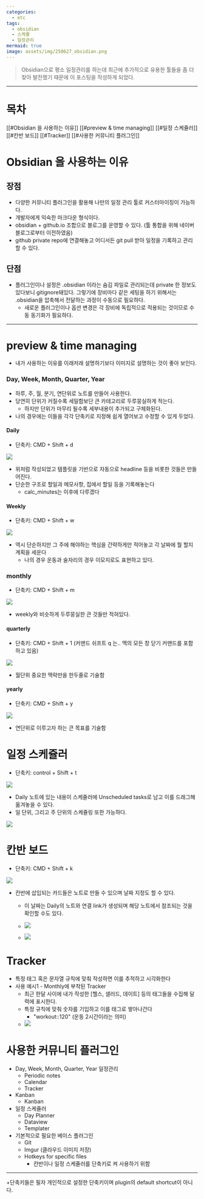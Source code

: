 ```yaml
---
categories:
  - etc
tags:
  - obsidian
  - 스케쥴
  - 일정관리
mermaid: true
image: assets/img/250627_obsidian.png
---
```

> Obsidian으로 평소 일정관리를 하는데 최근에 추가적으로 유용한 툴들을 좀 더 찾아 발전했기 때문에 이 포스팅을 작성하게 되었다. 
---

# 목차
[[#Obsidian 을 사용하는 이유]]
[[#preview & time managing]]
[[#일정 스케쥴러]]
[[#칸반 보드]]
[[#Tracker]]
[[#사용한 커뮤니티 플러그인]]

# Obsidian 을 사용하는 이유
## 장점
- 다양한 커뮤니티 플러그인을 활용해 나만의 일정 관리 툴로 커스터마이징이 가능하다.
- 개발자에게 익숙한 마크다운 형식이다.
- obsidian + github.io 조합으로 블로그를 운영할 수 있다. (툴 통합을 위해 네이버 블로그로부터 이전하였음)
- github private repo에 연결해놓고 어디서든 git pull 받아 일정을 기록하고 관리할 수 있다.

## 단점
- 플러그인이나 설정은 .obsidian 이라는 숨김 파일로 관리되는데 private 한 정보도 있다보니 gitignore돼있다. 그렇기에 장비마다 같은 세팅을 하기 위해서는 .obsidian을 압축해서 전달하는 과정이 수동으로 필요하다. 
	- 새로운 플러그인이나 옵션 변경은 각 장비에 독립적으로 적용되는 것이므로 수동 동기화가 필요하다.

---

# preview & time managing
- 내가 사용하는 이유를 이래저래 설명하기보다 이미지로 설명하는 것이 좋아 보인다.

###  Day, Week, Month, Quarter, Year
- 하루, 주, 월, 분기, 연단위로 노트를 만들어 사용한다.
- 당연히 단위가 커질수록 세밀함보단 큰 카테고리로 두루뭉실하게 적는다.
	- 하지만 단위가 마무리 될수록 세부내용이 추가되고 구체화된다. 
- 나의 경우에는 이들을 각각 단축키로 지정해 쉽게 열어보고 수정할 수 있게 두었다.

#### Daily
- 단축키: CMD + Shift + d

![](https://i.imgur.com/nvOdKlW.png)

- 위처럼 작성되었고 템플릿을 기반으로 자동으로 headline 등을 비롯한 것들은 만들어진다.
- 단순한 구조로 할일과 메모사항, 집에서 할일 등을 기록해놓는다
	- calc_minutes는 이후에 다루겠다

#### Weekly
- 단축키: CMD + Shift + w

![](https://i.imgur.com/upqQznh.png)

- 역시 단순하지만 그 주에 해야하는 핵심을 간략하게만 적어놓고 각 날짜에 뭘 할지 계획을 세운다
	- 나의 경우 운동과 술자리의 경우 이모지로도 표현하고 있다.

### monthly
- 단축키: CMD + Shift + m

![](https://i.imgur.com/IOtqsoA.png)

- weekly와 비슷하게 두루뭉실한 큰 것들만 적혀있다.

#### quarterly
- 단축키: CMD + Shift + 1 (커맨드 쉬프트 q 는.. 맥의 모든 창 닫기 커맨드를 포함하고 있음)

![](https://i.imgur.com/J67Etag.png)

- 월단위 중요한 맥락만을 한두줄로 기술함

#### yearly
- 단축키: CMD + Shift + y

![](https://i.imgur.com/W4t4zIw.png)

- 연단위로 이루고자 하는 큰 목표를 기술함

# 일정 스케쥴러
- 단축키: control + Shift + t

![](https://i.imgur.com/T2Mvt9q.png)

- Daily 노트에 있는 내용이 스케쥴러에 Unscheduled tasks로 남고 이를 드래그해 옮겨놓을 수 있다.
- 일 단위, 그리고 주 단위의 스케쥴링 또한 가능하다.

![](https://i.imgur.com/F56z6yz.png)


# 칸반 보드
- 단축키: CMD + Shift + k

![](https://i.imgur.com/KRq9oHF.png)

- 칸반에 삽입되는 카드들은 노트로 만들 수 있으며 날짜 지정도 할 수 있다.
	- 이 날짜는 Daily의 노트와 연결 link가 생성되며 해당 노트에서 참조되는 것을 확인할 수도 있다.
	- ![](https://i.imgur.com/0ddCw03.png)

	- ![](https://i.imgur.com/5aAKecy.png)

# Tracker
- 특정 태그 혹은 문자열 규칙에 맞춰 작성하면 이를 추적하고 시각화한다
- 사용 예시1 - Monthly에 부착된 Tracker
	- 최근 한달 사이에 내가 작성한 \[헬스, 샐러드, 데이트\] 등의 태그들을 수집해 달력에 표시한다.
	- 특정 규칙에 맞춰 숫자를 기입하고 이를 태그로 쌓아나간다 
		- "workout::120" (운동 2시간이라는 의미)
	- ![](https://i.imgur.com/8prRZ7D.png)

# 사용한 커뮤니티 플러그인
- Day, Week, Month, Quarter, Year 일정관리
	- Periodic notes
	- Calendar
	- Tracker
- Kanban
	- Kanban
- 일정 스케쥴러
	- Day Planner
	- Dataview
	- Templater
- 기본적으로 필요한 베이스 플러그인
	- Git
	- Imgur (클라우드 이미지 저장)
	- Hotkeys for specific files
		- 칸반이나 일정 스케쥴러를 단축키로 켜 사용하기 위함



---

+단축키들은 필자 개인적으로 설정한 단축키이며 plugin의 default shortcut이 아니다.
